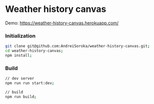 # Weather history canvas

Demo: https://weather-history-canvas.herokuapp.com/

### Initialization
```bash
git clone git@github.com:AndreiSoroka/weather-history-canvas.git;
cd weather-history-canvas;
npm install;
```
### Build
```bash
// dev server
npm run run start:dev;

// build
npm run build;
```
